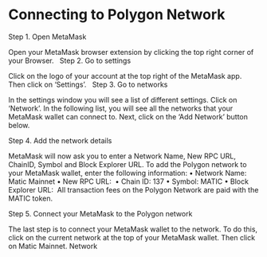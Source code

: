 # Connecting to Polygon Network

Step 1. Open MetaMask

Open your MetaMask browser extension by clicking the top right corner of your Browser.
​
​
Step 2. Go to settings

Click on the logo of your account at the top right of the MetaMask app. Then click on ‘Settings’.
​
​
Step 3. Go to networks

In the settings window you will see a list of different settings. Click on ‘Network’. In the following list, you will see all the networks that your MetaMask wallet can connect to. Next, click on the ‘Add Network’ button below.

Step 4. Add the network details

MetaMask will now ask you to enter a Network Name, New RPC URL, ChainID, Symbol and Block Explorer URL. To add the Polygon network to your MetaMask wallet, enter the following information:
• Network Name: Matic Mainnet
• New RPC URL: ​​
• Chain ID: 137
• Symbol: MATIC
• Block Explorer URL: 
​
All transaction fees on the Polygon Network are paid with the MATIC token.

Step 5. Connect your MetaMask to the Polygon network

The last step is to connect your MetaMask wallet to the network. To do this, click on the current network at the top of your MetaMask wallet. Then click on Matic Mainnet.
​Network